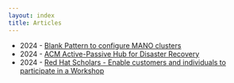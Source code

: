 ```yaml
---
layout: index
title: Articles
---
```


- 2024 - [Blank Pattern to configure MANO clusters](https://jtovarro.github.io/blog/Blank-Validated-Pattern/)
- 2024 - [ACM Active-Passive Hub for Disaster Recovery](https://jtovarro.github.io/blog/ACM-Active-Pasive/)
- 2024 - [Red Hat Scholars - Enable customers and individuals to participate in a Workshop](https://jtovarro.github.io/blog/RedHatScholars/)
